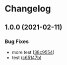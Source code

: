 # Changelog

## 1.0.0 (2021-02-11)


### Bug Fixes

* more test ([38c9554](https://www.github.com/the-sz/TrackViewer/commit/38c95545988b29518df9f251dbef6c220bec9ed7))
* test ([c65147b](https://www.github.com/the-sz/TrackViewer/commit/c65147b320d003ffb7aaac30323d7677b8348ce0))
